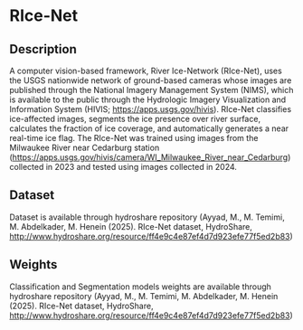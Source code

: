 # RIce-Net
## Description
A computer vision-based framework, River Ice-Network (RIce-Net), uses the USGS nationwide network of ground-based cameras whose images are published through the National Imagery Management System (NIMS), which is available to the public through the Hydrologic Imagery Visualization and Information System (HIVIS; https://apps.usgs.gov/hivis). RIce-Net classifies ice-affected images, segments the ice presence over river surface, calculates the fraction of ice coverage, and automatically generates a near real-time ice flag. The RIce-Net was trained using images from the Milwaukee River near Cedarburg station (https://apps.usgs.gov/hivis/camera/WI_Milwaukee_River_near_Cedarburg) collected in 2023 and tested using images collected in 2024.

## Dataset
Dataset is available through hydroshare repository (Ayyad, M., M. Temimi, M. Abdelkader, M. Henein (2025). RIce-Net dataset, HydroShare, http://www.hydroshare.org/resource/ff4e9c4e87ef4d7d923efe77f5ed2b83)

## Weights
Classification and Segmentation models weights are available through hydroshare repository (Ayyad, M., M. Temimi, M. Abdelkader, M. Henein (2025). RIce-Net dataset, HydroShare, http://www.hydroshare.org/resource/ff4e9c4e87ef4d7d923efe77f5ed2b83)
